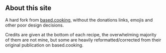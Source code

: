 ## About this site

A hard fork from [based.cooking](https://based.cooking), without the donations
links, emojis and other poor design decisions.

Credits are given at the bottom of each recipe, the overwhelming majority of
them are not mine, but some are heavily reformatted/corrected from their
original publication on based.cooking.

